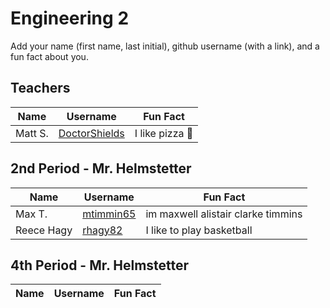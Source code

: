 # Engineering 2

Add your name (first name, last initial), github username (with a link), and a fun fact about you.

## Teachers
Name | Username | Fun Fact
--- | --- | ---
Matt S. | [DoctorShields](https://github.com/DoctorShields) | I like pizza :pizza:

## 2nd Period - Mr. Helmstetter
Name | Username | Fun Fact
--- | --- | ---
Max T. |[mtimmin65](https://github.com/mtimmin65) | im maxwell alistair clarke timmins
Reece Hagy | [rhagy82](https://github.com/rhagy82) | I like to play basketball 

## 4th Period - Mr. Helmstetter
Name | Username | Fun Fact
--- | --- | ---
